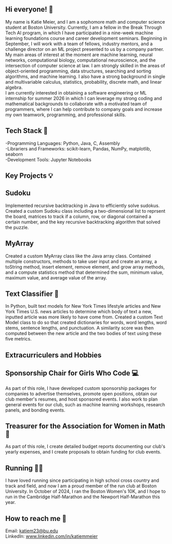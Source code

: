 ## Hi everyone! 👋
My name is Katie Meier, and I am a sophomore math and computer science student at Boston University. Currently, I am a fellow in the Break Through Tech AI program, in which I have participated in a nine-week machine learning foundations course and career development seminars. Beginning in September, I will work with a team of fellows, industry mentors, and a challenge director on an ML project presented to us by a company partner.   
My main areas of interest at the moment are machine learning, neural networks, computational biology, computational neuroscience, and the intersection of computer science at law. I am strongly skilled in the areas of object-oriented programming, data structures, searching and sorting algorithms, and machine learning. I also have a strong background in single and multivariable calculus, statistics, probability, discrete math, and linear algebra.   
I am currently interested in obtaining a software engineering or ML internship for summer 2026 in which I can leverage my strong coding and mathematical backgrounds to 
collaborate with a motivated team of programmers, where I can help contribute to company goals and increase my own teamwork, programming, and professional skills.

## Tech Stack :wrench:   

-Programming Languages: Python, Java, C, Assembly  
-Librariers and Frameworks: scikit-learn, Pandas, NumPy, matplotlib, seaborn  
-Development Tools: Jupyter Notebooks  

## Key Projects :bulb:

## Sudoku  
Implemented recursive backtracking in Java to efficiently solve sudokus. Created a custom Sudoku class including a two-dimensional list to reprsent the board, matrices to track if a column, row, or diagonal contained a certain number, and the key recursive backtracking algorithm that solved the puzzle. 

## MyArray   
Created a custom MyArray class like the Java array class. Contained multiple constructors, methods to take user input and create an array, a toString method, insert element, remove element, and grow array methods, and a compute statistics method that determined the sum, minimum value, maximum value, and average value of the array.

## Text Classifier :newspaper:  
In Python, built text models for New York Times lifestyle articles and New York Times U.S. news articles to determine which body of text a new, inputted article was more likely to have come from. Created a custom Text Model class to do so that created dictionaries for words, word lengths, word stems, sentence lengths, and punctuation. A similarity score was then computed between the new article and the two bodies of text using these five metrics.

## Extracurriculers and Hobbies

## Sponsorship Chair for Girls Who Code :computer:  
As part of this role, I have developed custom sponsorship packages for companies to advertise themselves, promote open positions, obtain our club member's resumes, and host sponsored events. I also work to plan general events for our club, such as machine learning workshops, research panels, and bonding events.

## Treasurer for the Association for Women in Math 📏  
As part of this role, I create detailed budget reports documenting our club's yearly expenses, and I create proposals to obtain funding for club events. 

## Running 🏃‍♀️  
I have loved running since participating in high school cross country and track and field, and now I am a proud member of the run club at Boston University. In October of 2024, I ran the Boston Women's 10K, and I hope to run in the Cambridge Half-Marathon and the Newport Half-Marathon this year. 

## How to reach me :iphone:  
Email: katiem23@bu.edu  
LinkedIn: www.linkedin.com/in/katiemmeier





